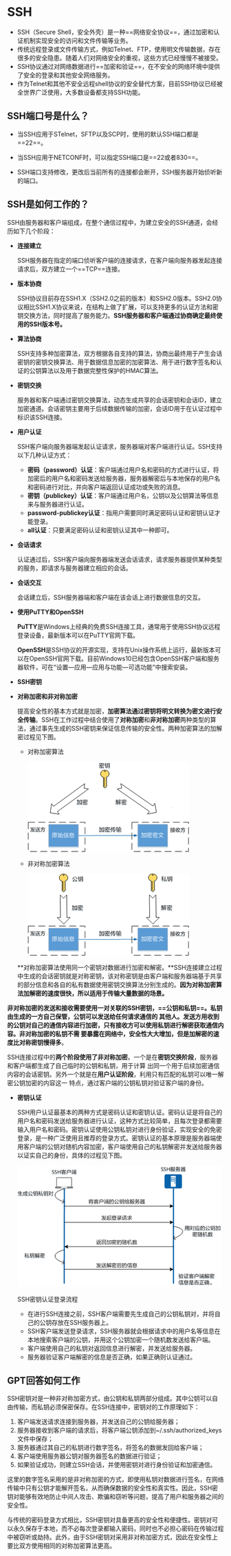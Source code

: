 # SSH

- SSH（Secure Shell，安全外壳）是一种==网络安全协议==，通过加密和认证机制实现安全的访问和文件传输等业务。
- 传统远程登录或文件传输方式，例如Telnet、FTP，使用明文传输数据，存在很多的安全隐患。随着人们对网络安全的重视，这些方式已经慢慢不被接受。
- SSH协议通过对网络数据进行==加密和验证==，在不安全的网络环境中提供了安全的登录和其他安全网络服务。
- 作为Telnet和其他不安全远程shell协议的安全替代方案，目前SSH协议已经被全世界广泛使用，大多数设备都支持SSH功能。



## SSH端口号是什么？

- 当SSH应用于STelnet，SFTP以及SCP时，使用的默认SSH端口都是==22==。

- 当SSH应用于NETCONF时，可以指定SSH端口是==22或者830==。

- SSH端口支持修改，更改后当前所有的连接都会断开，SSH服务器开始侦听新的端口。



## SSH是如何工作的？

SSH由服务器和客户端组成，在整个通信过程中，为建立安全的SSH通道，会经历如下几个阶段：

- **连接建立**

    SSH服务器在指定的端口侦听客户端的连接请求，在客户端向服务器发起连接请求后，双方建立一个==TCP==连接。



- **版本协商**

    SSH协议目前存在SSH1.X（SSH2.0之前的版本）和SSH2.0版本。SSH2.0协议相比SSH1.X协议来说，在结构上做了扩展，可以支持更多的认证方法和密钥交换方法，同时提高了服务能力。**SSH服务器和客户端通过协商确定最终使用的SSH版本号。**



- **算法协商**

    SSH支持多种加密算法，双方根据各自支持的算法，协商出最终用于产生会话密钥的密钥交换算法、用于数据信息加密的加密算法、用于进行数字签名和认证的公钥算法以及用于数据完整性保护的HMAC算法。



- **密钥交换**

    服务器和客户端通过密钥交换算法，动态生成共享的会话密钥和会话ID，建立加密通道。会话密钥主要用于后续数据传输的加密，会话ID用于在认证过程中标识该SSH连接。



- **用户认证**

    SSH客户端向服务器端发起认证请求，服务器端对客户端进行认证。SSH支持以下几种认证方式：

    - **密码（password）认证**：客户端通过用户名和密码的方式进行认证，将加密后的用户名和密码发送给服务器，服务器解密后与本地保存的用户名和密码进行对比，并向客户端返回认证成功或失败的消息。
    - **密钥（publickey）认证**：客户端通过用户名，公钥以及公钥算法等信息来与服务器进行认证。
    - **password-publickey认证**：指用户需要同时满足密码认证和密钥认证才能登录。
    - **all认证**：只要满足密码认证和密钥认证其中一种即可。



- **会话请求**

    认证通过后，SSH客户端向服务器端发送会话请求，请求服务器提供某种类型的服务，即请求与服务器建立相应的会话。



- **会话交互**

    会话建立后，SSH服务器端和客户端在该会话上进行数据信息的交互。



- **使用PuTTY和OpenSSH**

    **PuTTY**是Windows上经典的免费SSH连接工具，通常用于使用SSH协议远程登录设备，最新版本可以在PuTTY官网下载。

    **OpenSSH**是SSH协议的开源实现，支持在Unix操作系统上运行，最新版本可以在OpenSSH官网下载。目前Windows10已经包含OpenSSH客户端和服务器软件，可在“设置—应用—应用与功能—可选功能”中搜索安装。



- **SSH密钥**

- **对称加密和非对称加密**

    提高安全性的基本方式就是加密，**加密算法通过密钥将明文转换为密文进行安全传输**。SSH在工作过程中结合使用了**对称加密**和**非对称加密**两种类型的算法，通过事先生成的SSH密钥来保证信息传输的安全性。两种加密算法的加解密过程见下图。
    - 对称加密算法

        ![img](./assets/v2-bacfe7c6b72187365317169edd15fd2e_720w.webp)

    - 非对称加密算法

        ![img](./assets/v2-36ad882e79e96fc67fda66e3f613b878_720w.webp)

        

    **对称加密算法使用同一个密钥对数据进行加密和解密。**SSH连接建立过程中生成的会话密钥就是对称密钥，该对称密钥是由客户端和服务器端基于共享的部分信息和各自的私有数据使用密钥交换算法分别生成的。**因为对称加密算法加解密的速度很快，所以适用于传输大量数据的场景。**



​		**非对称加密的发送和接收需要使用一对关联的SSH密钥，==公钥和私钥==。**私钥由生成的一方自己保管，公钥可以发送给任何请求通信的		其他人。发送方用收到的公钥对自己的通信内容进行加密，**只有接收方可以使用私钥进行解密获取通信内容**。非对称加密的私钥不需		要暴露在网络中，安全性大大增加，但是**加解密的速度比对称密钥慢得多**。



​		SSH连接过程中的**两个阶段使用了非对称加密**。一个是在**密钥交换阶段**，服务器和客户端都生成了自己临时的公钥和私钥，用于计算		出同一个用于后续加密通信内容的会话密钥。另外一个就是在**用户认证阶段**，利用只有匹配的私钥可以唯一解密公钥加密的内容这一		特点，通过客户端的公钥私钥对验证客户端的身份。	



- **密钥认证**

    SSH用户认证最基本的两种方式是密码认证和密钥认证。密码认证是将自己的用户名和密码发送给服务器进行认证，这种方式比较简单，且每次登录都需要输入用户名和密码。密钥认证使用公钥私钥对进行身份验证，实现安全的免密登录，是一种广泛使用且推荐的登录方式。密钥认证的基本原理是服务器端使用客户端的公钥对随机内容加密，客户端使用自己的私钥解密并发送给服务器以证实自己的身份，具体的过程见下图。

    ![img](./assets/v2-ad1496bf71ffa3b0cc28a8833a7c781c_720w.webp)

    SSH密钥认证登录流程

    - 在进行SSH连接之前，SSH客户端需要先生成自己的公钥私钥对，并将自己的公钥存放在SSH服务器上。
    - SSH客户端发送登录请求，SSH服务器就会根据请求中的用户名等信息在本地搜索客户端的公钥，并用这个公钥加密一个随机数发送给客户端。
    - 客户端使用自己的私钥对返回信息进行解密，并发送给服务器。
    - 服务器验证客户端解密的信息是否正确，如果正确则认证通过。



## GPT回答如何工作

SSH密钥对是一种非对称加密方式，由公钥和私钥两部分组成。其中公钥可以自由传输，而私钥必须保密保存。在SSH连接中，密钥对的工作原理如下：

1. 客户端发送请求连接到服务器，并发送自己的公钥给服务器；
2. 服务器接收到客户端的请求后，将客户端公钥添加到~/.ssh/authorized_keys文件中保存；
3. 服务器通过其自己的私钥进行数字签名，将签名的数据发回给客户端；
4. 客户端使用服务器公钥对服务器签名的数据进行验证；
5. 如果验证成功，则建立SSH会话，并使用密钥对进行身份验证和加密通信。

这里的数字签名采用的是非对称加密的方式，即使用私钥对数据进行签名，在网络传输中只有公钥才能解开签名，从而确保数据的安全性和真实性。因此，SSH密钥对能够有效地防止中间人攻击、欺骗和窃听等问题，提高了用户和服务器之间的安全性。

与传统的密码登录方式相比，SSH密钥对具备更高的安全性和便捷性。密钥对可以永久保存于本地，而不必每次登录都输入密码，同时也不必担心密码在传输过程中被窃听或劫持。此外，由于SSH密钥对采用非对称加密方式，因此在安全性上要比双方使用相同的对称加密算法更高。

